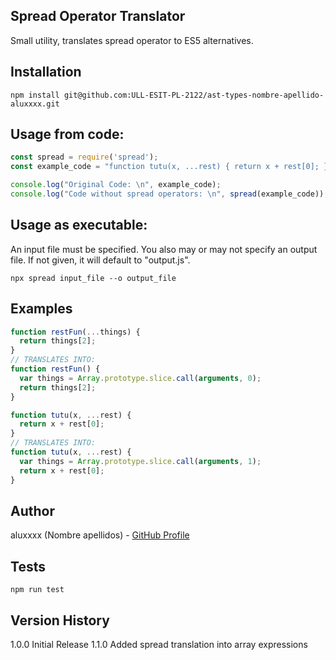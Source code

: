 

## Spread Operator Translator

Small utility, translates spread operator to ES5 alternatives.

## Installation

```
npm install git@github.com:ULL-ESIT-PL-2122/ast-types-nombre-apellido-aluxxxx.git
```

## Usage from code:

```javascript
const spread = require('spread');
const example_code = "function tutu(x, ...rest) { return x + rest[0]; }"

console.log("Original Code: \n", example_code);
console.log("Code without spread operators: \n", spread(example_code));
```

## Usage as executable:

An input file must be specified. You also may or may not specify an output file. If not given, it will default to "output.js".

```
npx spread input_file --o output_file
```

## Examples

```js
function restFun(...things) {
  return things[2];
}
// TRANSLATES INTO:
function restFun() {
  var things = Array.prototype.slice.call(arguments, 0);
  return things[2];
}

function tutu(x, ...rest) {
  return x + rest[0];
}
// TRANSLATES INTO:
function tutu(x, ...rest) {
  var things = Array.prototype.slice.call(arguments, 1);
  return x + rest[0];
}
```

## Author

aluxxxx (Nombre apellidos) - [GitHub Profile](https://github.com/jncabdom)

## Tests

```
npm run test
```

## Version History

1.0.0 Initial Release
1.1.0 Added spread translation into array expressions
